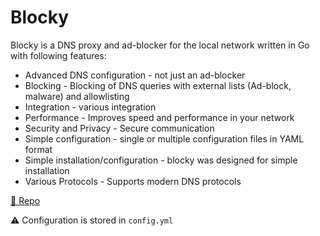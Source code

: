# Blocky

Blocky is a DNS proxy and ad-blocker for the local network written in Go with following features:

  - Advanced DNS configuration - not just an ad-blocker
  - Blocking - Blocking of DNS queries with external lists (Ad-block, malware) and allowlisting
  - Integration - various integration
  - Performance - Improves speed and performance in your network
  - Security and Privacy - Secure communication
  - Simple configuration - single or multiple configuration files in YAML format
  - Simple installation/configuration - blocky was designed for simple installation
  - Various Protocols - Supports modern DNS protocols

[🔗 Repo](https://github.com/0xERR0R/blocky)

⚠ Configuration is stored in `config.yml`
